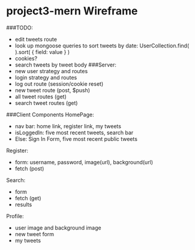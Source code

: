 # project3-mern Wireframe
###TODO:
- edit tweets route
- look up mongoose queries to sort tweets by date: 
    UserCollection.find( ).sort( { field: value } )
- cookies?
- search tweets by tweet body
###Server:
- new user strategy and routes
- login strategy and routes
- log out route (session/cookie reset)
- new tweet route (post, $push)
- all tweet routes (get)
- search tweet routes (get)

###Client Components
HomePage:
- nav bar: home link, register link, my tweets
- isLoggedIn: five most recent tweets, search bar
- Else: Sign In Form, five most recent public tweets

Register:
- form: username, password, image(url), background(url)
- fetch (post) 

Search:
- form
- fetch (get)
- results

Profile:
- user image and background image
- new tweet form
- my tweets 



